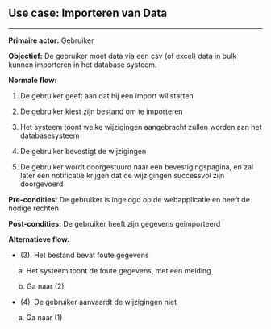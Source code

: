 ## Use case: Importeren van Data
---

**Primaire actor:** Gebruiker

**Objectief:** De gebruiker moet data via een csv (of excel) data in bulk kunnen importeren in het database systeem.

**Normale flow:**

1. De gebruiker geeft aan dat hij een import wil starten

2. De gebruiker kiest zijn bestand om te importeren

3. Het systeem toont welke wijzigingen aangebracht zullen worden aan het databasesysteem

4. De gebruiker bevestigt de wijzigingen

5. De gebruiker wordt doorgestuurd naar een bevestigingspagina, en zal later een notificatie krijgen dat de wijzigingen successvol zijn doorgevoerd


**Pre-condities:** De gebruiker is ingelogd op de webapplicatie en heeft de nodige rechten

**Post-condities:** De gebruiker heeft zijn gegevens geimporteerd

**Alternatieve flow:**
* (3). Het bestand bevat foute gegevens
 
&nbsp;&nbsp;&nbsp;&nbsp; a. Het systeem toont de foute gegevens, met een melding

&nbsp;&nbsp;&nbsp;&nbsp; b. Ga naar (2)

* (4). De gebruiker aanvaardt de wijzigingen niet

&nbsp;&nbsp;&nbsp;&nbsp; a. Ga naar (1)
